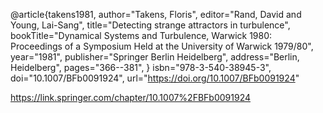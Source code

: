 @article{takens1981,
  author="Takens, Floris",
  editor="Rand, David and Young, Lai-Sang",
  title="Detecting strange attractors in turbulence",
  bookTitle="Dynamical Systems and Turbulence, Warwick 1980: Proceedings of a Symposium Held at the University of Warwick 1979/80",
  year="1981",
  publisher="Springer Berlin Heidelberg",
  address="Berlin, Heidelberg",
  pages="366--381",
  }
  isbn="978-3-540-38945-3",
  doi="10.1007/BFb0091924",
  url="https://doi.org/10.1007/BFb0091924"

https://link.springer.com/chapter/10.1007%2FBFb0091924
